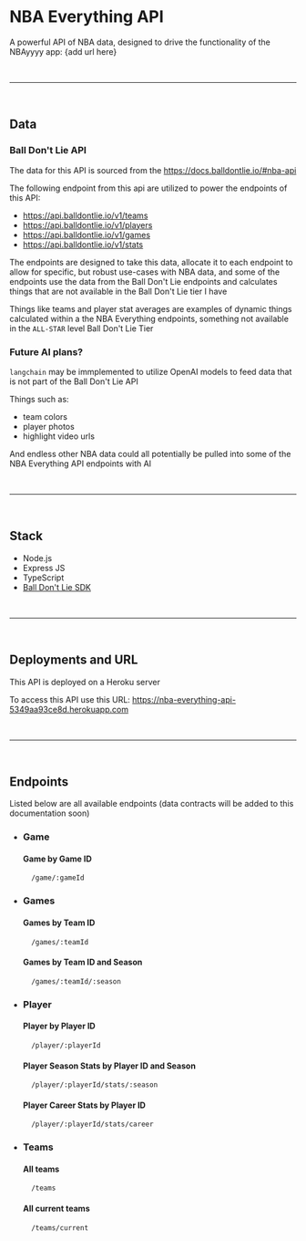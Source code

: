 # NBA Everything API

A powerful API of NBA data, designed to drive the functionality of the NBAyyyy app: {add url here}

<br />
<hr />
<br />

## Data

### Ball Don't Lie API

The data for this API is sourced from the https://docs.balldontlie.io/#nba-api

The following endpoint from this api are utilized to power the endpoints of this API:

- https://api.balldontlie.io/v1/teams
- https://api.balldontlie.io/v1/players
- https://api.balldontlie.io/v1/games
- https://api.balldontlie.io/v1/stats

The endpoints are designed to take this data, allocate it to each endpoint to allow for specific, but robust use-cases with NBA data, and some of the endpoints use the data from the Ball Don't Lie endpoints and calculates things that are not available in the Ball Don't Lie tier I have

Things like teams and player stat averages are examples of dynamic things calculated within a the NBA Everything endpoints, something not available in the `ALL-STAR` level Ball Don't Lie Tier

### Future AI plans?

`langchain` may be immplemented to utilize OpenAI models to feed data that is not part of the Ball Don't Lie API

Things such as:

- team colors
- player photos
- highlight video urls

And endless other NBA data could all potentially be pulled into some of the NBA Everything API endpoints with AI

<br />
<hr />
<br />

## Stack

- Node.js
- Express JS
- TypeScript
- [Ball Don't Lie SDK](https://github.com/balldontlie-api/typescript)

<br />
<hr />
<br />

## Deployments and URL

This API is deployed on a Heroku server

To access this API use this URL: https://nba-everything-api-5349aa93ce8d.herokuapp.com

<br />
<hr />
<br />

## Endpoints

Listed below are all available endpoints (data contracts will be added to this documentation soon)

- ### Game

  #### Game by Game ID

        /game/:gameId

- ### Games

  #### Games by Team ID

        /games/:teamId

  #### Games by Team ID and Season

        /games/:teamId/:season

- ### Player

  #### Player by Player ID

        /player/:playerId

  #### Player Season Stats by Player ID and Season

        /player/:playerId/stats/:season

  #### Player Career Stats by Player ID

        /player/:playerId/stats/career

- ### Teams

  #### All teams

        /teams

  #### All current teams

        /teams/current
